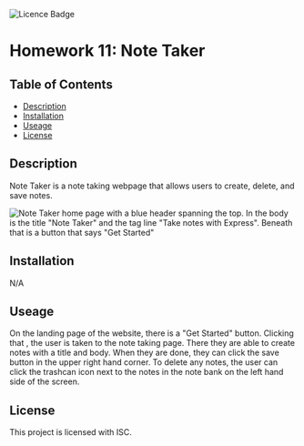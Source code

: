 ![Licence Badge](https://img.shields.io/badge/License-ISC-blue)
  # Homework 11: Note Taker

  ## Table of Contents
  * [Description](#description)
  * [Installation](#installation)
  * [Useage](#useage)
  * [License](#license)
  
  
  ## Description
  Note Taker is a note taking webpage that allows users to create, delete, and save notes.

  ![Note Taker home page with a blue header spanning the top. In the body is the title "Note Taker" and the tag line "Take notes with Express". Beneath that is a button that says "Get Started"]()

  ## Installation
  N/A

  ## Useage
  On the landing page of the website, there is a "Get Started" button. Clicking that , the user is taken to the note taking page. There they are able to create notes with a title and body. When they are done, they can click the save button in the upper right hand corner. To delete any notes, the user can click the trashcan icon next to the notes in the note bank on the left hand side of the screen.

  ## License
This project is licensed with ISC.

  

  